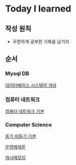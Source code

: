 # Today I learned

## 작성 원칙
* 꾸준하게 공부한 기록을 남기자

## 순서
### Mysql DB

[데이터베이스 시스템의 개념][githublinkdb]

[githublinkdb]: https://github.com/SEOJEEWOONG/TIL/blob/master/Mysql/데이터베이스_시스템의_개념.md "Go 데이터베이스 시스템의 개념"
### 컴퓨터 네트워크

[컴퓨터 네트워크 기본][githublinknetwork]

[githublinknetwork]: https://github.com/SEOJEEWOONG/TIL/blob/master/Network/컴퓨터_네트워크_기본.md "Go 컴퓨터 네트워크 기본"
### Computer Science
  
[동기 비동기 기본][githublinksync]

[githublinksync]: https://github.com/SEOJEEWOONG/TIL/blob/master/Computer%20Science/%EB%8F%99%EA%B8%B0_%EB%B9%84%EB%8F%99%EA%B8%B0_%EA%B0%9C%EB%85%90.md "Go 동기 비동기 기본"

[운영체제론][githublinkos]

[githublinkos]: https://github.com/SEOJEEWOONG/TIL/blob/master/Computer%20Science/%EC%9A%B4%EC%98%81%EC%B2%B4%EC%A0%9C%EB%A1%A0.md "Go 운영체제론"

[캐시메모리][githublinkcache]

[githublinkcache]: https://github.com/SEOJEEWOONG/TIL/blob/master/Computer%20Science/%EC%BA%90%EC%8B%9C%EB%A9%94%EB%AA%A8%EB%A6%AC.md "Go 캐시메모리"
